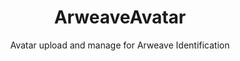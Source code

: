 <h1 align="center">ArweaveAvatar</h1>
<p align="center">Avatar upload and manage for Arweave Identification</p>
